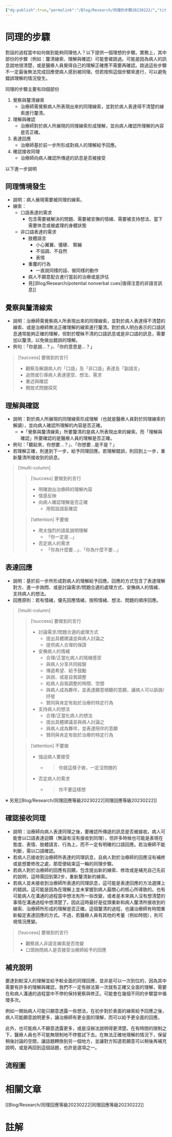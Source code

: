 ```yaml
---
{"dg-publish":true,"permalink":"/Blog/Research/同理的步驟20230222/","title":"同理的步驟","tags":["blog","empathy","empathy/course","manuscript"],"created":"2023-02-22","updated":"2023-03-12T22:42"}
---
```



# 同理的步驟

對話的過程當中如何做到能夠同理他人？以下提供一個理想的步驟。實務上，其中部份的步驟（例如：釐清線索、理解與確認）可能會被跳過。可能是因為病人的訊息說地很清楚，或是醫療人員覺得自己的理解正確應不需要再確認。跳過這些步驟不一定最後無法完成回應使病人感到被同理。但若按照這個步驟來進行，可以避免錯誤理解的情況發生。

同理的步驟主要有四個部份

1. 覺察與釐清線索
   - 治療師需覺察病人所表現出來的同理線索，並對於病人表達得不清楚的線索進行釐清。
2. 理解與確認
   - 治療師對於病人所展現的同理線索形成理解，並向病人確認所理解的內容是否正確。
3. 表達回應
   - 治療師基於前一步所形成對病人的理解給予回應。
4. 確認接收同理
   - 治療師向病人確認所傳遞的訊息是否被接受

以下進一步說明

## 同理情境發生

- 說明：病人展現需要被同理的線索。
- 線索：
  - 口語表達的需求
    - 包含需要被解決的問題、需要被安撫的情緒、需要被支持想法、當下需要休息或被處理的身體狀態
  - 非口語表達的需求
    - 肢體語言
      - 小心翼翼、僵硬、 緊繃
      - 不協調、不自然
      - 表情
    - 重覆的行為
      - 一直說同樣的話、做同樣的動作
    - 病人不願意配合進行當前的治療或是評估
    - 見[[Blog/Research/potential nonverbal cues\|值得注意的非語言訊息]]

## 覺察與釐清線索

- 說明：治療師需覺察病人所表現出來的同理線索，並對於病人表達得不清楚的線索、或是治療師無法正確理解的線索進行釐清。對於病人明白表示的口語訊息通常能夠正確的理解，但對於曖昧不清的口語訊息或是非口語的訊息，需要加以釐清，以免做出錯誤的理解。
- 例句：「你是說…？」、「你的意思是…？」

> [!success] 要做到的言行
>
> - 觀察及解讀病人的「口語」及「非口語」表達及「副語言」
> - 追問或引導病人表達感受、想法、需求
> - 重述與確認
> - 開放式問題探究

## 理解與確認

- 說明：對於病人所展現的同理線索形成理解（也就是醫療人員對於同理線索的解讀），並向病人確認所理解的內容是否正確。
  - ※「覺察與釐清線索」所要釐清的是病人所表現出來的線索。而「理解與確認」所要確認的是醫療人員的理解是否正確。
- 例句：「聽起來，你想要…？」、「你想要…是不是？」
- 若理解正確，則進到下一步，給予同理回應。若理解錯誤，則回到上一步，重新釐清所接收到的訊息。

> [!multi-column]
>
> > [!success] 要做到的言行
> >
> > - 明確說出治療師的理解內容
> > - 情感反映
> > - 向病人確認理解是否正確
> >   - 用假設語氣確認
>
> > [!attention] 不要做
> >
> > - 用太強烈的語氣說明理解
> >   - 「你一定是…」
> > - 否定病人的需求
> >   - 「你為什麼要…」、「你為什麼不要…」

## 表達回應

- 說明：基於前一步所形成對病人的理解給予回應。回應的方式包含了表達理解對方、進一步詢問、或是討論需求/問題合適的處理方式、安撫病人的情緒、支持病人的想法。
- 回應原則：若有情緒，優先回應情緒，按照情緒、想法、問題的順序回應。

> [!multi-column]
>
> > [!success] 要做到的言行
> >
> > - 討論需求/問題合適的處理方式
> >   - 提出具體建議並與病人討論之
> >   - 提供病人合理的保證
> > - 安撫病人的情緒
> >   - 合理/正當化病人的情緒感受
> >   - 與病人分享共同經驗
> >   - 傳遞希望、給予鼓勵
> >   - 訴說、或是自我調整
> >   - 給病人自我調整的時間、空間
> >   - 與病人成為夥伴，並表達願意傾聽的意願，讓病人可以訴說/抒發
> >   - 贊同與肯定有助於治療的特定行為
> > - 支持病人的想法
> >   - 合理/正當化病人的想法
> >   - 提出具體建議並與病人討論之
> >   - 與病人成為夥伴，並表達陪伴的意願
> >   - 贊同與肯定有助於治療的特定行為
>
> > [!attention] 不要做
> >
> > - 強迫病人要接受
> >   - > 你就這樣子做，一定沒問題的
> > - 否定病人的需求
> >   - > 你不要這樣想

※ 另見[[Blog/Research/同理回應等級20230222\|同理回應等級20230222]]

## 確認接收同理

- 說明：治療師向病人表達同理之後，要確認所傳遞的訊息是否被接收。病人可能會以口語表達迴饋（無論有沒有接收到同理），但許多時候也可能是表現在態度、表情、肢體語言、行為上，而不一定有明確的口語回應。若治療師不能判斷，需以口語確認。
- 若病人已接收到治療師所表達的同理訊息，且病人對於治療師的回應沒有補修或是想要修改之處，那麼便結束這一輪的同理步驟。
- 若病人對於治療師的回應有回饋，包含提出新的線索、修改或是補充自己先前的說明，這時需回到第2步，重新釐清新的線索。
- 若病人並未接收到治療師所表達的同理訊息，這可能是表達回應的方法選擇上的錯誤。這可能是因為在理解上並未掌握到病人最關心的核心所導致的。也有可能病人在溝通的過程當中想法有所一些改變，或者是本來病人沒有想清楚的事情在溝通過程中想清楚了。因此這時最好是從頭重新和病人釐清所接收到的線索、治療師所形成的理解是否正確。這個釐清的過程，也讓治療師有時間重新擬定表達回應的方式。不過，若醫療人員有其他的考量（例如時間），則可視情況應變。

> [!success] 要做到的言行
>
> - 觀察病人非語言線索是否改變
> - 口頭詢問病人是否接受治療師給予的回應

## 補充說明

要達到較深入的理解並給予較全面的同理回應，並非是可以一次到位的，因為其中需要有許多的理解與確認，我們不一定有辦法第一次就有正確又全面的理解，需要在和病人溝通的過程當中不停的保持覺察與修正。可能會在幾個不同的步驟當中循環多次。

例如一開始病人可能只願意透露一些想法，在初步對於表面的線索給予回應之後，病人可能願意說明更多，讓治療師有更全面的理解，而可以給予更全面的回應。

此外，也可能病人不願意透露更多，或是沒辦法說明得更清楚。在有時間的限制之下，醫療人員也不可能無限制地不停嘗試下去。在無法正確地理解的情況下，保留稍後討論的空間，讓話題轉換到另一個地方，並讓對方知道若願意可以稍後再補充說明，或是再回到這個話題，也許是選項之一。

## 流程圖

<style> .container {font-family: sans-serif; text-align: center;} .button-wrapper button {z-index: 1;height: 40px; width: 100px; margin: 10px;padding: 5px;} .excalidraw .App-menu_top .buttonList { display: flex;} .excalidraw-wrapper { height: 800px; margin: 50px; position: relative;} :root[dir="ltr"] .excalidraw .layer-ui__wrapper .zen-mode-transition.App-menu_bottom--transition-left {transform: none;} </style><script src="https://cdn.jsdelivr.net/npm/react@17/umd/react.production.min.js"></script><script src="https://cdn.jsdelivr.net/npm/react-dom@17/umd/react-dom.production.min.js"></script><script type="text/javascript" src="https://cdn.jsdelivr.net/npm/@excalidraw/excalidraw@0/dist/excalidraw.production.min.js"></script><div id="empathy_steps_20230208excalidraw.md1"></div><script>(function(){const InitialData={"type":"excalidraw","version":2,"source":"https://github.com/zsviczian/obsidian-excalidraw-plugin/releases/tag/2.5.2","elements":[{"type":"rectangle","version":899,"versionNonce":814003849,"index":"Zx","isDeleted":false,"id":"fpLvPiIrRhybQRoXC8nrS","fillStyle":"cross-hatch","strokeWidth":4,"strokeStyle":"solid","roughness":1,"opacity":100,"angle":0,"x":-2063.620568506078,"y":1276.2218841864808,"strokeColor":"transparent","backgroundColor":"#ffec99","width":1443.810812083735,"height":1151.0379438312457,"seed":1085246857,"groupIds":[],"frameId":null,"roundness":{"type":3},"boundElements":[],"updated":1730083165229,"link":null,"locked":false},{"type":"rectangle","version":525,"versionNonce":1465068489,"index":"Zy","isDeleted":false,"id":"l1Z6OP_tLIt-7E8gPTqYj","fillStyle":"cross-hatch","strokeWidth":4,"strokeStyle":"solid","roughness":1,"opacity":100,"angle":0,"x":-2064.9516986134618,"y":559.2568106163271,"strokeColor":"transparent","backgroundColor":"#a5d8ff","width":1443.810812083735,"height":722.5547378015674,"seed":249142697,"groupIds":[],"frameId":null,"roundness":{"type":3},"boundElements":[],"updated":1730083141502,"link":null,"locked":false},{"type":"rectangle","version":191,"versionNonce":1596769257,"index":"Zz","isDeleted":false,"id":"ZZIFibGgL97z-ZCTwygT7","fillStyle":"cross-hatch","strokeWidth":4,"strokeStyle":"solid","roughness":1,"opacity":100,"angle":0,"x":-2064.659499321597,"y":10.782506492187196,"strokeColor":"transparent","backgroundColor":"#b2f2bb","width":1443.810812083735,"height":545.9040325753294,"seed":691984521,"groupIds":[],"frameId":null,"roundness":{"type":3},"boundElements":[],"updated":1730083105503,"link":null,"locked":false},{"type":"text","version":250,"versionNonce":1664492615,"index":"a0","isDeleted":false,"id":"IUy0Rvky","fillStyle":"cross-hatch","strokeWidth":1,"strokeStyle":"solid","roughness":1,"opacity":100,"angle":0,"x":-2143.8662274826233,"y":-92.94244911466518,"strokeColor":"#1864ab","backgroundColor":"#82c91e","width":428.75,"height":76.5647393378338,"seed":634476328,"groupIds":[],"frameId":null,"roundness":null,"boundElements":[],"updated":1730082705505,"link":null,"locked":false,"fontSize":61.251791470267044,"fontFamily":1,"text":"理想的同理步驟","rawText":"理想的同理步驟","textAlign":"left","verticalAlign":"top","containerId":null,"originalText":"理想的同理步驟","autoResize":true,"lineHeight":1.25},{"type":"rectangle","version":285,"versionNonce":530465063,"index":"a1","isDeleted":false,"id":"dPW15d_ijYPPW9PN-Oimc","fillStyle":"solid","strokeWidth":4,"strokeStyle":"solid","roughness":1,"opacity":100,"angle":0,"x":-1511.671072529716,"y":59.18891719215594,"strokeColor":"#343a40","backgroundColor":"#ffffff","width":334.2857142857142,"height":120,"seed":1274026656,"groupIds":["HtZfi0qMjgDszFvC8itc6"],"frameId":null,"roundness":null,"boundElements":[{"id":"e_v-3JCI31vX4ipksqdII","type":"arrow"}],"updated":1730082861051,"link":null,"locked":false,"customData":{"legacyTextWrap":true}},{"type":"text","version":254,"versionNonce":1631520969,"index":"a2","isDeleted":false,"id":"fKHEZvO9","fillStyle":"solid","strokeWidth":4,"strokeStyle":"solid","roughness":1,"opacity":100,"angle":0,"x":-1453.028215386859,"y":93.18891719215594,"strokeColor":"#343a40","backgroundColor":"#ffffff","width":217.62417721748352,"height":45,"seed":557072224,"groupIds":["HtZfi0qMjgDszFvC8itc6"],"frameId":null,"roundness":null,"boundElements":[],"updated":1730082861051,"link":null,"locked":false,"fontSize":36,"fontFamily":1,"text":"同理線索發生","rawText":"同理線索發生","textAlign":"left","verticalAlign":"top","containerId":null,"originalText":"同理線索發生","autoResize":true,"lineHeight":1.25},{"type":"text","version":208,"versionNonce":1145409255,"index":"a2V","isDeleted":false,"id":"d2u0IdXf","fillStyle":"solid","strokeWidth":4,"strokeStyle":"solid","roughness":1,"opacity":100,"angle":0,"x":-1460.3467079398029,"y":375.2461272086547,"strokeColor":"#343a40","backgroundColor":"#ffffff","width":252,"height":45,"seed":1110136480,"groupIds":["N-1_WVSJjqjCb3eBo5TSY"],"frameId":null,"roundness":null,"boundElements":[],"updated":1730082855780,"link":null,"locked":false,"fontSize":36,"fontFamily":1,"text":"覺察與釐清線索","rawText":"覺察與釐清線索","textAlign":"left","verticalAlign":"top","containerId":null,"originalText":"覺察與釐清線索","autoResize":true,"lineHeight":1.25},{"type":"ellipse","version":288,"versionNonce":936146697,"index":"a3","isDeleted":false,"id":"x7d-kBr7fN_5CRvhIwf9D","fillStyle":"solid","strokeWidth":4,"strokeStyle":"solid","roughness":1,"opacity":100,"angle":0,"x":-1513.2584726456853,"y":304.8156789821217,"strokeColor":"#343a40","backgroundColor":"#ffffff","width":358.82352941176464,"height":190.58823529411768,"seed":1065152160,"groupIds":["N-1_WVSJjqjCb3eBo5TSY"],"frameId":null,"roundness":null,"boundElements":[{"id":"e_v-3JCI31vX4ipksqdII","type":"arrow"},{"id":"Bj4SMHSByh4OQqGzhUHiy","type":"arrow"},{"id":"iT4BYqrvQD6YAvCW9y0P5","type":"arrow"},{"id":"zbwniMjZQKLTSix18lQzi","type":"arrow"},{"type":"text","id":"JITLTpWV"}],"updated":1730082855780,"link":null,"locked":false,"customData":{"legacyTextWrap":true}},{"type":"text","version":37,"versionNonce":80091175,"index":"a3V","isDeleted":false,"id":"JITLTpWV","fillStyle":"solid","strokeWidth":4,"strokeStyle":"solid","roughness":1,"opacity":100,"angle":0,"x":-1459.8467079398029,"y":377.60979662918055,"strokeColor":"#1e1e1e","backgroundColor":"#ffffff","width":252,"height":45,"seed":92871049,"groupIds":["N-1_WVSJjqjCb3eBo5TSY"],"frameId":null,"roundness":null,"boundElements":[],"updated":1730082850956,"link":null,"locked":false,"fontSize":36,"fontFamily":1,"text":"覺察與釐清線索","rawText":"覺察與釐清線索","textAlign":"center","verticalAlign":"middle","containerId":"x7d-kBr7fN_5CRvhIwf9D","originalText":"覺察與釐清線索","autoResize":true,"lineHeight":1.25},{"type":"text","version":144,"versionNonce":1982966761,"index":"a5","isDeleted":false,"id":"NjALBLsu","fillStyle":"cross-hatch","strokeWidth":4,"strokeStyle":"solid","roughness":1,"opacity":100,"angle":0,"x":-1431.6516902364215,"y":691.4339688922375,"strokeColor":"#343a40","backgroundColor":"#ffffff","width":180.1010615825653,"height":45,"seed":79831712,"groupIds":[],"frameId":null,"roundness":null,"boundElements":[],"updated":1730083024699,"link":null,"locked":false,"fontSize":36,"fontFamily":1,"text":"理解與確認","rawText":"理解與確認","textAlign":"left","verticalAlign":"top","containerId":null,"originalText":"理解與確認","autoResize":true,"lineHeight":1.25},{"type":"ellipse","version":259,"versionNonce":1791686665,"index":"a6","isDeleted":false,"id":"UkePRizZzeQerN9jd99AW","fillStyle":"solid","strokeWidth":4,"strokeStyle":"solid","roughness":1,"opacity":100,"angle":0,"x":-1516.6025312081379,"y":617.1772660874828,"strokeColor":"#343a40","backgroundColor":"#ffffff","width":358.82352941176464,"height":190.58823529411768,"seed":970905440,"groupIds":[],"frameId":null,"roundness":null,"boundElements":[{"id":"Bj4SMHSByh4OQqGzhUHiy","type":"arrow"},{"id":"WHTklkOyT0FjQ9MP4lTGU","type":"arrow"},{"id":"fqYxSwuahICLPemdiLgVR","type":"arrow"},{"id":"fdkaQND_PYX0VYrH1xWo-","type":"arrow"},{"type":"text","id":"wJvI7Hj0"}],"updated":1730083178818,"link":null,"locked":false,"customData":{"legacyTextWrap":true}},{"type":"text","version":27,"versionNonce":1348588137,"index":"a6V","isDeleted":false,"id":"wJvI7Hj0","fillStyle":"solid","strokeWidth":4,"strokeStyle":"solid","roughness":1,"opacity":100,"angle":0,"x":-1427.241297293538,"y":689.9713837345416,"strokeColor":"#1e1e1e","backgroundColor":"#ffffff","width":180.1010615825653,"height":45,"seed":1149236297,"groupIds":[],"frameId":null,"roundness":null,"boundElements":[],"updated":1730083178819,"link":null,"locked":false,"fontSize":36,"fontFamily":1,"text":"理解與確認","rawText":"理解與確認","textAlign":"center","verticalAlign":"middle","containerId":"UkePRizZzeQerN9jd99AW","originalText":"理解與確認","autoResize":true,"lineHeight":1.25},{"type":"text","version":258,"versionNonce":652014377,"index":"a7","isDeleted":false,"id":"crRannfh","fillStyle":"solid","strokeWidth":4,"strokeStyle":"solid","roughness":1,"opacity":100,"angle":0,"x":-1417.0282153868588,"y":1377.2760934122155,"strokeColor":"#343a40","backgroundColor":"#ffffff","width":144.05118000507355,"height":45,"seed":1356756832,"groupIds":["YAqq7lIz1MDwn_e6oX5qM"],"frameId":null,"roundness":null,"boundElements":[],"updated":1730083066474,"link":null,"locked":false,"fontSize":36,"fontFamily":1,"text":"表達回應","rawText":"表達回應","textAlign":"left","verticalAlign":"top","containerId":null,"originalText":"表達回應","autoResize":true,"lineHeight":1.25},{"type":"ellipse","version":312,"versionNonce":2013130727,"index":"a8","isDeleted":false,"id":"cn1dhuRwo0tETFmmqeGcz","fillStyle":"solid","strokeWidth":4,"strokeStyle":"solid","roughness":1,"opacity":100,"angle":0,"x":-1523.9399800927413,"y":1306.8456451856823,"strokeColor":"#343a40","backgroundColor":"#ffffff","width":358.82352941176464,"height":190.58823529411768,"seed":200224416,"groupIds":["YAqq7lIz1MDwn_e6oX5qM"],"frameId":null,"roundness":null,"boundElements":[{"id":"EBHje4FnAdkQCARxff6CV","type":"arrow"},{"id":"_WsH5xM99qxt8o_GA_UKb","type":"arrow"},{"id":"zNbfQ17gmeIdURUsLxaWB","type":"arrow"},{"type":"text","id":"l2aPPR3m"}],"updated":1730083066474,"link":null,"locked":false,"customData":{"legacyTextWrap":true}},{"type":"text","version":20,"versionNonce":416073865,"index":"a8V","isDeleted":false,"id":"l2aPPR3m","fillStyle":"solid","strokeWidth":4,"strokeStyle":"solid","roughness":1,"opacity":100,"angle":0,"x":-1416.5538053893956,"y":1379.639762832741,"strokeColor":"#1e1e1e","backgroundColor":"#ffffff","width":144.05118000507355,"height":45,"seed":1160850023,"groupIds":["YAqq7lIz1MDwn_e6oX5qM"],"frameId":null,"roundness":null,"boundElements":[],"updated":1730083056331,"link":null,"locked":false,"fontSize":36,"fontFamily":1,"text":"表達回應","rawText":"表達回應","textAlign":"center","verticalAlign":"middle","containerId":"cn1dhuRwo0tETFmmqeGcz","originalText":"表達回應","autoResize":true,"lineHeight":1.25},{"type":"diamond","version":165,"versionNonce":1499331559,"index":"a9","isDeleted":false,"id":"FLsSzb02ukR_FVj18ZjLJ","fillStyle":"solid","strokeWidth":4,"strokeStyle":"solid","roughness":1,"opacity":100,"angle":0,"x":-1581.1804847811575,"y":940.1121386799495,"strokeColor":"#343a40","backgroundColor":"#ffffff","width":475.55555555555566,"height":242.22222222222217,"seed":1030531744,"groupIds":["TYoeW_2TximRaG9wuA1NA"],"frameId":null,"roundness":null,"boundElements":[{"id":"WHTklkOyT0FjQ9MP4lTGU","type":"arrow"},{"id":"EBHje4FnAdkQCARxff6CV","type":"arrow"},{"id":"iT4BYqrvQD6YAvCW9y0P5","type":"arrow"},{"id":"fqYxSwuahICLPemdiLgVR","type":"arrow"}],"updated":1730083137177,"link":null,"locked":false,"customData":{"legacyTextWrap":true}},{"type":"text","version":125,"versionNonce":1887263241,"index":"aA","isDeleted":false,"id":"6JmP5kwY","fillStyle":"solid","strokeWidth":4,"strokeStyle":"solid","roughness":1,"opacity":100,"angle":0,"x":-1451.9027070033796,"y":1035.2232497910607,"strokeColor":"#343a40","backgroundColor":"#ffffff","width":216,"height":45,"seed":984884896,"groupIds":["TYoeW_2TximRaG9wuA1NA"],"frameId":null,"roundness":null,"boundElements":[],"updated":1730083137177,"link":null,"locked":false,"fontSize":36,"fontFamily":1,"text":"理解是否正確","rawText":"理解是否正確","textAlign":"left","verticalAlign":"top","containerId":null,"originalText":"理解是否正確","autoResize":true,"lineHeight":1.25},{"type":"diamond","version":804,"versionNonce":1373429767,"index":"aB","isDeleted":false,"id":"qPORRdqO7hejDJXKX5uzA","fillStyle":"solid","strokeWidth":4,"strokeStyle":"solid","roughness":1,"opacity":100,"angle":0,"x":-1710.7186915773354,"y":1868.0099868221823,"strokeColor":"#343a40","backgroundColor":"#ffffff","width":726.666666666667,"height":242.22222222222217,"seed":177035936,"groupIds":["ETCwcaoR7216JVEKC0Tui"],"frameId":null,"roundness":null,"boundElements":[{"id":"OkKDfFhxrAmTPwbgkks-H","type":"arrow"},{"id":"zbwniMjZQKLTSix18lQzi","type":"arrow"},{"id":"zNbfQ17gmeIdURUsLxaWB","type":"arrow"},{"id":"_WsH5xM99qxt8o_GA_UKb","type":"arrow"},{"id":"IFgjDiK2zGJ-BmFf62Imh","type":"arrow"},{"id":"fdkaQND_PYX0VYrH1xWo-","type":"arrow"}],"updated":1730083171721,"link":null,"locked":false,"customData":{"legacyTextWrap":true}},{"type":"text","version":871,"versionNonce":1860585449,"index":"aC","isDeleted":false,"id":"42NMSLTQ","fillStyle":"solid","strokeWidth":4,"strokeStyle":"solid","roughness":1,"opacity":100,"angle":0,"x":-1419.885358244002,"y":1936.4804729332934,"strokeColor":"#343a40","backgroundColor":"#ffffff","width":144,"height":90,"seed":864231264,"groupIds":["ETCwcaoR7216JVEKC0Tui"],"frameId":null,"roundness":null,"boundElements":[],"updated":1730083171721,"link":null,"locked":false,"fontSize":36,"fontFamily":1,"text":"病人是否\n接收同理","rawText":"病人是否\n接收同理","textAlign":"center","verticalAlign":"top","containerId":null,"originalText":"病人是否\n接收同理","autoResize":true,"lineHeight":1.25},{"type":"rectangle","version":583,"versionNonce":259082023,"index":"aD","isDeleted":false,"id":"82VYAUmo2tK7tXJs1lCm7","fillStyle":"solid","strokeWidth":4,"strokeStyle":"solid","roughness":1,"opacity":100,"angle":0,"x":-1508.8139296725728,"y":2297.589813989063,"strokeColor":"#343a40","backgroundColor":"#ffffff","width":334.2857142857142,"height":120,"seed":240901792,"groupIds":["mXsky95tG8qxOTryx7j-X"],"frameId":null,"roundness":null,"boundElements":[{"id":"OkKDfFhxrAmTPwbgkks-H","type":"arrow"}],"updated":1730083171721,"link":null,"locked":false,"customData":{"legacyTextWrap":true}},{"type":"text","version":574,"versionNonce":1351049929,"index":"aE","isDeleted":false,"id":"MKsNRMO3","fillStyle":"solid","strokeWidth":4,"strokeStyle":"solid","roughness":1,"opacity":100,"angle":0,"x":-1450.171072529716,"y":2331.589813989063,"strokeColor":"#343a40","backgroundColor":"#ffffff","width":218.20616269111633,"height":45,"seed":2093931360,"groupIds":["mXsky95tG8qxOTryx7j-X"],"frameId":null,"roundness":null,"boundElements":[],"updated":1730083171721,"link":null,"locked":false,"fontSize":36,"fontFamily":1,"text":"同理步驟完成","rawText":"同理步驟完成","textAlign":"left","verticalAlign":"top","containerId":null,"originalText":"同理步驟完成","autoResize":true,"lineHeight":1.25},{"type":"arrow","version":161,"versionNonce":1166148745,"index":"aF","isDeleted":false,"id":"e_v-3JCI31vX4ipksqdII","fillStyle":"cross-hatch","strokeWidth":4,"strokeStyle":"solid","roughness":1,"opacity":100,"angle":0,"x":-1342.0039900346349,"y":204.39296379836503,"strokeColor":"#343a40","backgroundColor":"transparent","width":1.367598657463077,"height":75.4072732077982,"seed":1215278007,"groupIds":[],"frameId":null,"roundness":null,"boundElements":[],"updated":1730083178818,"link":null,"locked":false,"startBinding":{"elementId":"dPW15d_ijYPPW9PN-Oimc","focus":-0.04919329567527005,"gap":25.20404660620909},"endBinding":{"elementId":"x7d-kBr7fN_5CRvhIwf9D","focus":-0.06524818215705522,"gap":25.14607827709338},"lastCommittedPoint":null,"startArrowhead":null,"endArrowhead":"arrow","points":[[0,0],[-1.367598657463077,75.4072732077982]]},{"type":"arrow","version":204,"versionNonce":681643753,"index":"aG","isDeleted":false,"id":"Bj4SMHSByh4OQqGzhUHiy","fillStyle":"cross-hatch","strokeWidth":4,"strokeStyle":"solid","roughness":1,"opacity":100,"angle":0,"x":-1339.6374572033778,"y":510.1603684839681,"strokeColor":"#343a40","backgroundColor":"transparent","width":4.227775954485423,"height":87.07549822273972,"seed":1795101401,"groupIds":[],"frameId":null,"roundness":null,"boundElements":[],"updated":1730083178819,"link":null,"locked":false,"startBinding":{"elementId":"x7d-kBr7fN_5CRvhIwf9D","focus":0.050344279550937655,"gap":14.805403483773418},"endBinding":{"elementId":"UkePRizZzeQerN9jd99AW","focus":0.04109910416427004,"gap":19.945998614384877},"lastCommittedPoint":null,"startArrowhead":null,"endArrowhead":"arrow","points":[[0,0],[4.227775954485423,87.07549822273972]]},{"type":"arrow","version":83,"versionNonce":894519753,"index":"aH","isDeleted":false,"id":"WHTklkOyT0FjQ9MP4lTGU","fillStyle":"cross-hatch","strokeWidth":4,"strokeStyle":"solid","roughness":1,"opacity":100,"angle":0,"x":-1337.1890300888422,"y":836.5132507627666,"strokeColor":"#343a40","backgroundColor":"transparent","width":5.915385042954313,"height":85.47230763846005,"seed":2137863577,"groupIds":[],"frameId":null,"roundness":null,"boundElements":[],"updated":1730083178819,"link":null,"locked":false,"startBinding":{"elementId":"UkePRizZzeQerN9jd99AW","focus":0.04780726339425052,"gap":28.74774938548184},"endBinding":{"elementId":"FLsSzb02ukR_FVj18ZjLJ","focus":0.10066738288654804,"gap":21.65701228159186},"lastCommittedPoint":null,"startArrowhead":null,"endArrowhead":"arrow","points":[[0,0],[5.915385042954313,85.47230763846005]]},{"type":"arrow","version":40,"versionNonce":1059953993,"index":"aI","isDeleted":false,"id":"EBHje4FnAdkQCARxff6CV","fillStyle":"cross-hatch","strokeWidth":4,"strokeStyle":"solid","roughness":1,"opacity":100,"angle":0,"x":-1343.3040182033608,"y":1198.9938510944594,"strokeColor":"#343a40","backgroundColor":"transparent","width":3.0525758749868146,"height":85.60517409136037,"seed":1370994713,"groupIds":[],"frameId":null,"roundness":null,"boundElements":[{"type":"text","id":"4P7dLe06"}],"updated":1730083178819,"link":null,"locked":false,"customData":{"legacyTextWrap":true},"startBinding":{"elementId":"FLsSzb02ukR_FVj18ZjLJ","focus":0.018499829464810033,"gap":16.659782499966184},"endBinding":{"elementId":"cn1dhuRwo0tETFmmqeGcz","focus":0.04719096123504909,"gap":22.273055704829147},"lastCommittedPoint":null,"startArrowhead":null,"endArrowhead":"arrow","points":[[0,0],[3.0525758749868146,85.60517409136037]]},{"type":"text","version":20,"versionNonce":1757393289,"index":"aJ","isDeleted":false,"id":"4P7dLe06","fillStyle":"cross-hatch","strokeWidth":4,"strokeStyle":"solid","roughness":1,"opacity":100,"angle":0,"x":-1359.9067733339512,"y":1219.2948908321932,"strokeColor":"#343a40","backgroundColor":"transparent","width":36,"height":45,"seed":153374713,"groupIds":[],"frameId":null,"roundness":null,"boundElements":[],"updated":1730082705505,"link":null,"locked":false,"fontSize":36,"fontFamily":1,"text":"是","rawText":"是","textAlign":"center","verticalAlign":"middle","containerId":"EBHje4FnAdkQCARxff6CV","originalText":"是","autoResize":true,"lineHeight":1.25},{"type":"arrow","version":580,"versionNonce":1417949385,"index":"aK","isDeleted":false,"id":"_WsH5xM99qxt8o_GA_UKb","fillStyle":"cross-hatch","strokeWidth":4,"strokeStyle":"solid","roughness":1,"opacity":100,"angle":0,"x":-1349.9518045384284,"y":1515.7470437110826,"strokeColor":"#343a40","backgroundColor":"transparent","width":0.2709906013933505,"height":61.26890079367354,"seed":680294711,"groupIds":[],"frameId":null,"roundness":null,"boundElements":[],"updated":1730083178819,"link":null,"locked":false,"startBinding":{"elementId":"cn1dhuRwo0tETFmmqeGcz","focus":0.027459358478578978,"gap":18.355908119159253},"endBinding":{"elementId":"-GW_SFbAQbgF7n88buctO","focus":-0.035658293613722296,"gap":3.1604065236820276},"lastCommittedPoint":null,"startArrowhead":null,"endArrowhead":"arrow","points":[[0,0],[-0.2709906013933505,61.26890079367354]]},{"type":"arrow","version":1285,"versionNonce":601476937,"index":"aL","isDeleted":false,"id":"OkKDfFhxrAmTPwbgkks-H","fillStyle":"cross-hatch","strokeWidth":4,"strokeStyle":"solid","roughness":1,"opacity":100,"angle":0,"x":-1334.256513867334,"y":2127.0773176991556,"strokeColor":"#343a40","backgroundColor":"transparent","width":0.05586681727982068,"height":148.04092266259204,"seed":1686849527,"groupIds":[],"frameId":null,"roundness":null,"boundElements":[{"type":"text","id":"MePsSgoq"}],"updated":1730083169585,"link":null,"locked":false,"customData":{"legacyTextWrap":true},"startBinding":{"elementId":"qPORRdqO7hejDJXKX5uzA","focus":-0.03627684162226953,"gap":20.13237836222477},"endBinding":{"elementId":"82VYAUmo2tK7tXJs1lCm7","focus":0.043834219519213256,"gap":22.471573627315138},"lastCommittedPoint":null,"startArrowhead":null,"endArrowhead":"arrow","points":[[0,0],[-0.05586681727982068,148.04092266259204]]},{"type":"text","version":35,"versionNonce":715144871,"index":"aM","isDeleted":false,"id":"MePsSgoq","fillStyle":"cross-hatch","strokeWidth":4,"strokeStyle":"solid","roughness":1,"opacity":100,"angle":0,"x":-1352.284447275974,"y":2178.5977790304514,"strokeColor":"#343a40","backgroundColor":"transparent","width":36,"height":45,"seed":140288791,"groupIds":[],"frameId":null,"roundness":null,"boundElements":[],"updated":1730082705505,"link":null,"locked":false,"fontSize":36,"fontFamily":1,"text":"是","rawText":"是","textAlign":"center","verticalAlign":"middle","containerId":"OkKDfFhxrAmTPwbgkks-H","originalText":"是","autoResize":true,"lineHeight":1.25},{"type":"arrow","version":327,"versionNonce":1980708425,"index":"aN","isDeleted":false,"id":"iT4BYqrvQD6YAvCW9y0P5","fillStyle":"cross-hatch","strokeWidth":4,"strokeStyle":"solid","roughness":1,"opacity":100,"angle":0,"x":-1079.6297778868598,"y":1061.961168163444,"strokeColor":"#e67700","backgroundColor":"transparent","width":297.6105962038232,"height":695.4947916666666,"seed":1459357465,"groupIds":[],"frameId":null,"roundness":{"type":2},"boundElements":[],"updated":1730083178818,"link":null,"locked":false,"startBinding":{"elementId":"mz7Me4DZ","focus":1.495942063754654,"gap":14.65885416666697},"endBinding":{"elementId":"x7d-kBr7fN_5CRvhIwf9D","focus":-0.22608081079652803,"gap":10.299837955190213},"lastCommittedPoint":null,"startArrowhead":null,"endArrowhead":"arrow","points":[[0,0],[228.40364583333348,7.552083333333485],[208.95052083333348,-687.9427083333331],[-69.20695037048972,-685.2140923898562]]},{"type":"arrow","version":820,"versionNonce":893617449,"index":"aO","isDeleted":false,"id":"zbwniMjZQKLTSix18lQzi","fillStyle":"cross-hatch","strokeWidth":4,"strokeStyle":"solid","roughness":1,"opacity":100,"angle":0,"x":-1738.9545296700092,"y":1989.1210979332934,"strokeColor":"#e67700","backgroundColor":"transparent","width":399.2050405522714,"height":1597.1257035793735,"seed":1634092697,"groupIds":[],"frameId":null,"roundness":{"type":2},"boundElements":[],"updated":1730083178818,"link":null,"locked":false,"startBinding":{"elementId":"qPORRdqO7hejDJXKX5uzA","focus":-1.0777133158513956,"gap":24.21459409016687},"endBinding":{"elementId":"x7d-kBr7fN_5CRvhIwf9D","focus":0.04406359066182515,"gap":22.139440262095263},"lastCommittedPoint":null,"startArrowhead":null,"endArrowhead":"arrow","points":[[0,0],[-195.41751203772378,-333.98284643651664],[-149.8168030933711,-1597.1257035793735],[203.7875285145476,-1594.6310010247578]]},{"type":"arrow","version":268,"versionNonce":2046240937,"index":"aP","isDeleted":false,"id":"fqYxSwuahICLPemdiLgVR","fillStyle":"cross-hatch","strokeWidth":4,"strokeStyle":"solid","roughness":1,"opacity":100,"angle":0,"x":-1096.5087484854844,"y":1063.2105389131411,"strokeColor":"#e67700","backgroundColor":"transparent","width":185.75500922002084,"height":369.26749518050633,"seed":1875758071,"groupIds":[],"frameId":null,"roundness":{"type":2},"boundElements":[],"updated":1730083178819,"link":null,"locked":false,"startBinding":{"elementId":"FLsSzb02ukR_FVj18ZjLJ","focus":-0.0715785481742591,"gap":9.330277023820187},"endBinding":{"elementId":"UkePRizZzeQerN9jd99AW","focus":-0.17716394193900886,"gap":20.56391093332158},"lastCommittedPoint":null,"startArrowhead":null,"endArrowhead":"arrow","points":[[0,0],[143.9154289319581,6.211566750302836],[135.45188726529113,-358.9707249163637],[-41.839580288062734,-363.0559284302035]]},{"type":"arrow","version":804,"versionNonce":247176969,"index":"aQ","isDeleted":false,"id":"zNbfQ17gmeIdURUsLxaWB","fillStyle":"cross-hatch","strokeWidth":4,"strokeStyle":"solid","roughness":1,"opacity":100,"angle":0,"x":-1713.9436955032822,"y":1987.1165735517388,"strokeColor":"#e67700","backgroundColor":"transparent","width":258.3761251004102,"height":608.6516478030721,"seed":946234519,"groupIds":[],"frameId":null,"roundness":{"type":2},"boundElements":[],"updated":1730083178819,"link":null,"locked":false,"startBinding":{"elementId":"qPORRdqO7hejDJXKX5uzA","focus":-1.007489045425851,"gap":3.7972053300577073},"endBinding":{"elementId":"cn1dhuRwo0tETFmmqeGcz","focus":0.270309526758044,"gap":28.389899249203097},"lastCommittedPoint":null,"startArrowhead":null,"endArrowhead":"arrow","points":[[0,0],[-68.01028947703753,-270.50116606802976],[-92.91993421772594,-606.0054763779661],[165.45619088268427,-608.6516478030721]]},{"type":"arrow","version":834,"versionNonce":809380745,"index":"aR","isDeleted":false,"id":"fdkaQND_PYX0VYrH1xWo-","fillStyle":"cross-hatch","strokeWidth":4,"strokeStyle":"solid","roughness":1,"opacity":100,"angle":0,"x":-1727.7434755136744,"y":1982.6400270438862,"strokeColor":"#e67700","backgroundColor":"transparent","width":351.27355690531954,"height":1303.5130103076312,"seed":598344217,"groupIds":[],"frameId":null,"roundness":{"type":2},"boundElements":[],"updated":1730083178819,"link":null,"locked":false,"startBinding":{"elementId":"qPORRdqO7hejDJXKX5uzA","focus":-1.0386457974963919,"gap":18.21668323138296},"endBinding":{"elementId":"UkePRizZzeQerN9jd99AW","focus":0.37647705496929745,"gap":13.939629432690992},"lastCommittedPoint":null,"startArrowhead":null,"endArrowhead":"arrow","points":[[0,0],[-144.84358050731475,-314.6467533819937],[-116.39440718248113,-1299.0529093828043],[206.42997639800478,-1303.5130103076312]]},{"type":"text","version":131,"versionNonce":1570589703,"index":"aS","isDeleted":false,"id":"qCaTZrno","fillStyle":"cross-hatch","strokeWidth":4,"strokeStyle":"solid","roughness":1,"opacity":100,"angle":0,"x":-1703.711995148764,"y":1903.7513467348726,"strokeColor":"#e67700","backgroundColor":"transparent","width":36,"height":45,"seed":1412480665,"groupIds":[],"frameId":null,"roundness":null,"boundElements":[],"updated":1730082705505,"link":null,"locked":false,"fontSize":36,"fontFamily":1,"text":"否","rawText":"否","textAlign":"center","verticalAlign":"top","containerId":null,"originalText":"否","autoResize":true,"lineHeight":1.25},{"type":"text","version":63,"versionNonce":1320328169,"index":"aT","isDeleted":false,"id":"mz7Me4DZ","fillStyle":"cross-hatch","strokeWidth":4,"strokeStyle":"solid","roughness":1,"opacity":100,"angle":0,"x":-1064.9709237201928,"y":997.2479985205869,"strokeColor":"#e67700","backgroundColor":"transparent","width":36,"height":45,"seed":460730425,"groupIds":[],"frameId":null,"roundness":null,"boundElements":[{"id":"iT4BYqrvQD6YAvCW9y0P5","type":"arrow"}],"updated":1730082705505,"link":null,"locked":false,"customData":{"legacyTextWrap":true},"fontSize":36,"fontFamily":1,"text":"否","rawText":"否","textAlign":"center","verticalAlign":"top","containerId":null,"originalText":"否","autoResize":true,"lineHeight":1.25},{"type":"text","version":285,"versionNonce":541340455,"index":"aU","isDeleted":false,"id":"wKX4wXPF","fillStyle":"cross-hatch","strokeWidth":4,"strokeStyle":"solid","roughness":1,"opacity":100,"angle":0,"x":-1959.4560905725612,"y":2076.686490584078,"strokeColor":"#343a40","backgroundColor":"transparent","width":468,"height":45,"seed":667430147,"groupIds":[],"frameId":null,"roundness":null,"boundElements":[],"updated":1730082705505,"link":null,"locked":false,"fontSize":36,"fontFamily":1,"text":"（治療師判斷該回到哪一步）","rawText":"（治療師判斷該回到哪一步）","textAlign":"center","verticalAlign":"top","containerId":null,"originalText":"（治療師判斷該回到哪一步）","autoResize":true,"lineHeight":1.25},{"type":"text","version":344,"versionNonce":50767369,"index":"aV","isDeleted":false,"id":"XuYovDoT","fillStyle":"solid","strokeWidth":4,"strokeStyle":"solid","roughness":1,"opacity":100,"angle":0,"x":-1452.7604893847342,"y":1649.4179539804684,"strokeColor":"#343a40","backgroundColor":"#ffffff","width":216,"height":45,"seed":1895631036,"groupIds":["iklVTxJX8UGE4dbEKKoGy"],"frameId":null,"roundness":null,"boundElements":[],"updated":1730083066474,"link":null,"locked":false,"fontSize":36,"fontFamily":1,"text":"確認接收同理","rawText":"確認接收同理","textAlign":"left","verticalAlign":"top","containerId":null,"originalText":"確認接收同理","autoResize":true,"lineHeight":1.25},{"type":"ellipse","version":362,"versionNonce":1977931241,"index":"aW","isDeleted":false,"id":"-GW_SFbAQbgF7n88buctO","fillStyle":"solid","strokeWidth":4,"strokeStyle":"solid","roughness":1,"opacity":100,"angle":0,"x":-1523.6722540906167,"y":1580.1238363334087,"strokeColor":"#343a40","backgroundColor":"#ffffff","width":358.82352941176464,"height":190.58823529411768,"seed":1874981124,"groupIds":["iklVTxJX8UGE4dbEKKoGy"],"frameId":null,"roundness":null,"boundElements":[{"id":"_WsH5xM99qxt8o_GA_UKb","type":"arrow"},{"id":"IFgjDiK2zGJ-BmFf62Imh","type":"arrow"},{"type":"text","id":"rw2MPphG"}],"updated":1730083178819,"link":null,"locked":false,"customData":{"legacyTextWrap":true}},{"type":"text","version":31,"versionNonce":253973129,"index":"aWV","isDeleted":false,"id":"rw2MPphG","fillStyle":"solid","strokeWidth":4,"strokeStyle":"solid","roughness":1,"opacity":100,"angle":0,"x":-1452.2604893847342,"y":1652.9179539804675,"strokeColor":"#1e1e1e","backgroundColor":"#ffffff","width":216,"height":45,"seed":746611465,"groupIds":["iklVTxJX8UGE4dbEKKoGy"],"frameId":null,"roundness":null,"boundElements":[],"updated":1730083178819,"link":null,"locked":false,"fontSize":36,"fontFamily":1,"text":"確認接收同理","rawText":"確認接收同理","textAlign":"center","verticalAlign":"middle","containerId":"-GW_SFbAQbgF7n88buctO","originalText":"確認接收同理","autoResize":true,"lineHeight":1.25},{"type":"arrow","version":33,"versionNonce":540356521,"index":"aX","isDeleted":false,"id":"IFgjDiK2zGJ-BmFf62Imh","fillStyle":"cross-hatch","strokeWidth":4,"strokeStyle":"solid","roughness":1,"opacity":100,"angle":0,"x":-1347.1175305333797,"y":1775.4178317075043,"strokeColor":"#343a40","backgroundColor":"transparent","width":0.0000824737835500855,"height":81.08829050902204,"seed":1449956356,"groupIds":[],"frameId":null,"roundness":{"type":2},"boundElements":[],"updated":1730083178819,"link":null,"locked":false,"startBinding":{"elementId":"-GW_SFbAQbgF7n88buctO","focus":0.015925058548013356,"gap":4.717800283810462},"endBinding":{"elementId":"qPORRdqO7hejDJXKX5uzA","focus":0.0007368605563050373,"gap":11.50698382427683},"lastCommittedPoint":null,"startArrowhead":null,"endArrowhead":"arrow","points":[[0,0],[0.0000824737835500855,81.08829050902204]]}],"appState":{"theme":"light","viewBackgroundColor":"#ffffff","currentItemStrokeColor":"#1e1e1e","currentItemBackgroundColor":"#ffec99","currentItemFillStyle":"solid","currentItemStrokeWidth":4,"currentItemStrokeStyle":"solid","currentItemRoughness":1,"currentItemOpacity":100,"currentItemFontFamily":1,"currentItemFontSize":36,"currentItemTextAlign":"center","currentItemStartArrowhead":null,"currentItemEndArrowhead":"arrow","currentItemArrowType":"round","scrollX":3215.7623763288116,"scrollY":350.2026631167315,"zoom":{"value":0.360948},"currentItemRoundness":"round","gridSize":20,"gridStep":5,"gridModeEnabled":false,"gridColor":{"Bold":"rgba(217, 217, 217, 0.5)","Regular":"rgba(230, 230, 230, 0.5)"},"colorPalette":{},"currentStrokeOptions":null,"frameRendering":{"enabled":true,"clip":true,"name":true,"outline":true},"objectsSnapModeEnabled":false,"activeTool":{"type":"selection","customType":null,"locked":false,"lastActiveTool":null}},"files":{}};InitialData.scrollToContent=true;App=()=>{const e=React.useRef(null),t=React.useRef(null),[n,i]=React.useState({width:void 0,height:void 0});return React.useEffect(()=>{i({width:t.current.getBoundingClientRect().width,height:t.current.getBoundingClientRect().height});const e=()=>{i({width:t.current.getBoundingClientRect().width,height:t.current.getBoundingClientRect().height})};return window.addEventListener("resize",e),()=>window.removeEventListener("resize",e)},[t]),React.createElement(React.Fragment,null,React.createElement("div",{className:"excalidraw-wrapper",ref:t},React.createElement(ExcalidrawLib.Excalidraw,{ref:e,width:n.width,height:n.height,initialData:InitialData,viewModeEnabled:!0,zenModeEnabled:!0,gridModeEnabled:!1})))},excalidrawWrapper=document.getElementById("empathy_steps_20230208excalidraw.md1");ReactDOM.render(React.createElement(App),excalidrawWrapper);})();</script>

# 相關文章

[[Blog/Research/同理回應等級20230222\|同理回應等級20230222]]

# 註解

[^1]: 另見[[Blog/Research/empathy my point of view\|empathy my point of view]]
[^2]: 見同理步驟中，基本的行為態度
